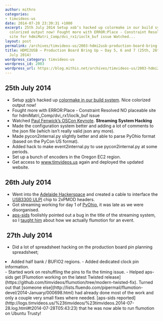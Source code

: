 ```yaml
---
author: mithro
categories:
- timvideos-us
date: 2014-07-28 23:39:31 +1000
excerpt: 25th July 2014 Setup xob‘s hacked up colormake in our build system. Nice
  colorized output now! Fought more with ERROR:Place - Constraint Resolved NO placeable
  site for hdmiMatri_Comp/dvi_rx1/ioclk_buf issue Watched...
layout: post
permalink: /archives/timvideos-us/2003-hdmi2usb-production-board-bring-up-day-5-6-and-7th-25th-26th-and-27th-july-2014
title: HDMI2USB – Production Board Bring Up – Day 5, 6 and 7 (25th, 26th and 27th
  July 2014)
wordpress_category: timvideos-us
wordpress_id: 2003
wordpress_url: https://blog.mithis.net/archives/timvideos-us/2003-hdmi2usb-production-board-bring-up-day-5-6-and-7th-25th-26th-and-27th-july-2014
---
```

## 25th July 2014
- Setup [xob](https://github.com/xobs)‘s hacked up [colormake in our build system](https://github.com/timvideos/HDMI2USB/pull/69). Nice colorized output now!
- Fought more with
ERROR:Place - Constraint Resolved NO placeable site for hdmiMatri_Comp/dvi_rx1/ioclk_buf issue</pre>
- Watched [Paul Fenwick’s OSCon Keynote](https://www.youtube.com/watch?v=xuK6udkbyGo).
**Streaming System Hacking**
- Made the configuration system better and adding a lot of comments to the json file (which isn’t really valid json any more).
- Made pycon2internal.py slightly better and able to parse PyOhio format (based on the PyCon US format).
- Added hack to make event2internal.py to use pycon2internal.py at some periods.
- Set up a bunch of encoders in the Oregon EC2 region.
- Get access to www.timvideos.us again and deployed the updated website.
## 26th July 2014
- Went into the [Adelaide Hackerspace](http://hackerspace-adelaide.org.au/) and created a cable to interface the [USB3300 ULPI](http://www.microchip.com/wwwproducts/Devices.aspx?product=USB3300) chip to 2xPMOD headers.
- Got streaming working for day 1 of [PyOhio](http://pyohio.org), it was late as we were disorganised.
- [aps-sids](http://aps-sids.github.io/) foolishly pointed out a bug in the title of the streaming system, so I [taught him](http://logs.timvideos.us/%23timvideos/%23timvideos.2014-07-26.log.html#t2014-07-26T16:15:22) about how we actually flumotion for an event.
##  27th July 2014
- Did a lot of spreadsheet hacking on the production board pin planning spreadsheet;
<li>Added half bank / BUFIO2 regions.
- Added dedicated clock pin information.
</li>
- Started work on reshuffling the pins to fix the timing issue.
- Helped aps-sids get [Flumotion working on the latest Twisted release](https://github.com/timvideos/flumotion/tree/modern-twisted-fix). Turned out that [someone else](http://lists.fluendo.com/pipermail/flumotion-devel/2014-January/000698.html) had already done most of the work and only a couple very small fixes where needed. [aps-sids reported](http://logs.timvideos.us/%23timvideos/%23timvideos.2014-07-28.log.html#t2014-07-28T05:43:23) that he was now able to run flumotion on Ubuntu Trusty!
